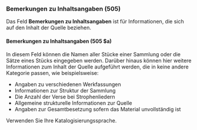 ### Bemerkungen zu Inhaltsangaben (505)

Das Feld **Bemerkungen zu Inhaltsangaben** ist für Informationen, die sich auf den Inhalt der Quelle beziehen.

#### Bemerkungen zu Inhaltsangaben (505 $a)

In diesem Feld können die Namen aller Stücke einer Sammlung oder die Sätze eines Stücks eingegeben werden. Darüber hinaus können hier weitere Informationen zum Inhalt der Quelle aufgeführt werden, die in keine andere Kategorie passen, wie beispielsweise:

- Angaben zu verschiedenen Werkfassungen
- Informationen zur Struktur der Sammlung
- Die Anzahl der Verse bei Strophenliedern
- Allgemeine strukturelle Informationen zur Quelle
- Angaben zur Gesamtbesetzung sofern das Material unvollständig ist

Verwenden Sie Ihre Katalogisierungssprache.
